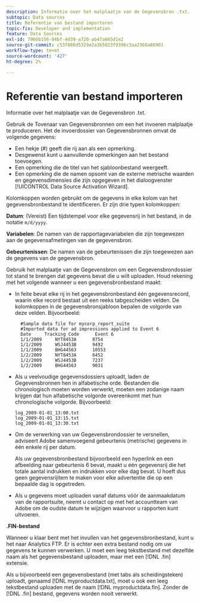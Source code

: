 ```yaml
---
description: Informatie over het malplaatje van de Gegevensbron .txt.
subtopic: Data sources
title: Referentie van bestand importeren
topic-fix: Developer and implementation
feature: Data Sources
exl-id: 7966b156-04bf-4d39-a720-ab47a665d1e2
source-git-commit: c53f886d5329e2a3b5023f9396c3aa2360a86901
workflow-type: tm+mt
source-wordcount: '427'
ht-degree: 2%

---
```


# Referentie van bestand importeren

Informatie over het malplaatje van de Gegevensbron .txt.

Gebruik de Tovenaar van Gegevensbronnen om een het invoeren malplaatje te produceren. Het de invoerdossier van Gegevensbronnen omvat de volgende gegevens:

* Een hekje (#) geeft die rij aan als een opmerking.
* Desgewenst kunt u aanvullende opmerkingen aan het bestand toevoegen.
* Een opmerking die de titel van het sjabloonbestand weergeeft.
* Een opmerking die de namen opsomt van de externe metrische waarden en gegevensdimensies die zijn opgegeven in het dialoogvenster [!UICONTROL Data Source Activation Wizard].

Kolomkoppen worden gebruikt om de gegevens in elke kolom van het gegevensbronbestand te identificeren. Er zijn drie typen kolomkoppen:

**Datum**: (Vereist) Een tijdstempel voor elke gegevensrij in het bestand, in de notatie `m/d/yyyy`.

**Variabelen**: De namen van de rapportagevariabelen die zijn toegewezen aan de gegevensafmetingen van de gegevensbron.

**Gebeurtenissen**: De namen van de gebeurtenissen die zijn toegewezen aan de gegevens van de gegevensbron.

Gebruik het malplaatje van de Gegevensbron om een Gegevensbrondossier tot stand te brengen dat gegevens bevat die u wilt uploaden. Houd rekening met het volgende wanneer u een gegevensbronbestand maakt:

* In feite bevat elke rij in het gegevensbronbestand één gegevensrecord, waarin elke record bestaat uit een reeks tabgescheiden velden. De kolomkoppen in de gegevensbronsjabloon bepalen de volgorde van deze velden. Bijvoorbeeld:

   ```
     #Sample data file for mycorp_report_suite 
     #Imported data for ad impressions applied to Event 6
     Date     Tracking Code      Event 6 
     1/1/2009     NYT8453A      8754
     1/1/2009     WSJ4453B      9492
     1/1/2009     BHG44563      10553
     1/2/2009     NYT8453A      6452
     1/2/2009     WSJ4453B      7237
     1/2/2009     BHG44563      9031
   ```

* Als u veelvoudige gegevensdossiers uploadt, laden de Gegevensbronnen hen in alfabetische orde. Bestanden die chronologisch moeten worden verwerkt, moeten een zodanige naam krijgen dat hun alfabetische volgorde overeenkomt met hun chronologische volgorde. Bijvoorbeeld:

   ```
   log_2009-01-01_13:00.txt
   log_2009-01-01_13:15.txt
   log_2009-01-01_13:30.txt
   ```

* Om de verwerking van uw Gegevensbrondossier te versnellen, adviseert Adobe samenvoegend gebeurtenis (metrische) gegevens in één enkele rij per datum.

   Als uw gegevensbronbestand bijvoorbeeld een hyperlink en een afbeelding naar gebeurtenis 6 bevat, maakt u één gegevensrij die het totale aantal indrukken en indrukken voor elke dag bevat. U hoeft dus geen gegevensrijitem te maken voor elke advertentie die op een bepaalde dag is opgetreden.
* Als u gegevens moet uploaden vanaf datums vóór de aanmaakdatum van de rapportsuite, neemt u contact op met het accountteam van Adobe om de oudste datum te wijzigen waarvoor u rapporten kunt uitvoeren.

**.FIN-bestand**

Wanneer u klaar bent met het invullen van het gegevensbronbestand, kunt u het naar Analytics FTP. Er is echter een extra bestand nodig om uw gegevens te kunnen verwerken. U moet een leeg tekstbestand met dezelfde naam als het gegevensbestand uploaden, maar met een [!DNL .fin] extensie.

Als u bijvoorbeeld een gegevensbestand (met tabs als scheidingsteken) uploadt, genaamd [!DNL myproductdata.txt], moet u ook een leeg tekstbestand uploaden met de naam [!DNL myproductdata.fin]. Zonder de [!DNL .fin] bestand, gegevens worden nooit verwerkt.
